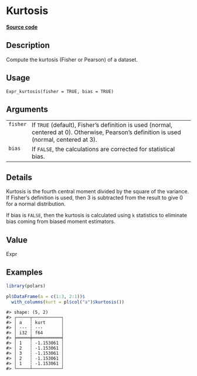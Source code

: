 

# Kurtosis

[**Source code**](https://github.com/pola-rs/r-polars/tree/main/R/expr__expr.R#L2635)

## Description

Compute the kurtosis (Fisher or Pearson) of a dataset.

## Usage

<pre><code class='language-R'>Expr_kurtosis(fisher = TRUE, bias = TRUE)
</code></pre>

## Arguments

<table>
<tr>
<td style="white-space: nowrap; font-family: monospace; vertical-align: top">
<code id="Expr_kurtosis_:_fisher">fisher</code>
</td>
<td>
If <code>TRUE</code> (default), Fisher’s definition is used (normal,
centered at 0). Otherwise, Pearson’s definition is used (normal,
centered at 3).
</td>
</tr>
<tr>
<td style="white-space: nowrap; font-family: monospace; vertical-align: top">
<code id="Expr_kurtosis_:_bias">bias</code>
</td>
<td>
If <code>FALSE</code>, the calculations are corrected for statistical
bias.
</td>
</tr>
</table>

## Details

Kurtosis is the fourth central moment divided by the square of the
variance. If Fisher’s definition is used, then 3 is subtracted from the
result to give 0 for a normal distribution.

If bias is <code>FALSE</code>, then the kurtosis is calculated using
<code>k</code> statistics to eliminate bias coming from biased moment
estimators.

## Value

Expr

## Examples

``` r
library(polars)

pl$DataFrame(a = c(1:3, 2:1))$
  with_columns(kurt = pl$col("a")$kurtosis())
```

    #> shape: (5, 2)
    #> ┌─────┬───────────┐
    #> │ a   ┆ kurt      │
    #> │ --- ┆ ---       │
    #> │ i32 ┆ f64       │
    #> ╞═════╪═══════════╡
    #> │ 1   ┆ -1.153061 │
    #> │ 2   ┆ -1.153061 │
    #> │ 3   ┆ -1.153061 │
    #> │ 2   ┆ -1.153061 │
    #> │ 1   ┆ -1.153061 │
    #> └─────┴───────────┘

